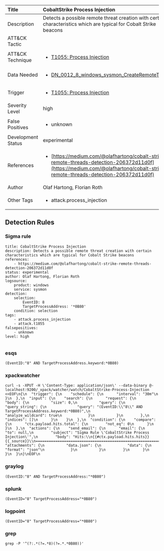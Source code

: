 | Title                | CobaltStrike Process Injection                                                                                                                                                 |
|:---------------------|:------------------------------------------------------------------------------------------------------------------------------------------------------------|
| Description          | Detects a possible remote threat creation with certain characteristics which are typical for Cobalt Strike beacons                                                                                                                                           |
| ATT&amp;CK Tactic    | <ul></ul>  |
| ATT&amp;CK Technique | <ul><li>[T1055: Process Injection](https://attack.mitre.org/techniques/T1055)</li></ul>                             |
| Data Needed          | <ul><li>[DN_0012_8_windows_sysmon_CreateRemoteThread](../Data_Needed/DN_0012_8_windows_sysmon_CreateRemoteThread.md)</li></ul>                                                         |
| Trigger              | <ul><li>[T1055: Process Injection](../Triggers/T1055.md)</li></ul>  |
| Severity Level       | high                                                                                                                                                 |
| False Positives      | <ul><li>unknown</li></ul>                                                                  |
| Development Status   | experimental                                                                                                                                                |
| References           | <ul><li>[https://medium.com/@olafhartong/cobalt-strike-remote-threads-detection-206372d11d0f](https://medium.com/@olafhartong/cobalt-strike-remote-threads-detection-206372d11d0f)</li></ul>                                                          |
| Author               | Olaf Hartong, Florian Roth                                                                                                                                                |
| Other Tags           | <ul><li>attack.process_injection</li></ul> | 

## Detection Rules

### Sigma rule

```
title: CobaltStrike Process Injection 
description: Detects a possible remote threat creation with certain characteristics which are typical for Cobalt Strike beacons 
references:
    - https://medium.com/@olafhartong/cobalt-strike-remote-threads-detection-206372d11d0f
status: experimental
author: Olaf Hartong, Florian Roth
logsource:
    product: windows
    service: sysmon
detection:
    selection:
        EventID: 8
        TargetProcessAddress: '*0B80'
    condition: selection
tags:
    - attack.process_injection
    - attack.t1055
falsepositives:
    - unknown
level: high


```




### esqs
    
```
(EventID:"8" AND TargetProcessAddress.keyword:*0B80)
```


### xpackwatcher
    
```
curl -s -XPUT -H \'Content-Type: application/json\' --data-binary @- localhost:9200/_xpack/watcher/watch/CobaltStrike-Process-Injection <<EOF\n{\n  "trigger": {\n    "schedule": {\n      "interval": "30m"\n    }\n  },\n  "input": {\n    "search": {\n      "request": {\n        "body": {\n          "size": 0,\n          "query": {\n            "query_string": {\n              "query": "(EventID:\\"8\\" AND TargetProcessAddress.keyword:*0B80)",\n              "analyze_wildcard": true\n            }\n          }\n        },\n        "indices": []\n      }\n    }\n  },\n  "condition": {\n    "compare": {\n      "ctx.payload.hits.total": {\n        "not_eq": 0\n      }\n    }\n  },\n  "actions": {\n    "send_email": {\n      "email": {\n        "to": null,\n        "subject": "Sigma Rule \'CobaltStrike Process Injection\'",\n        "body": "Hits:\\n{{#ctx.payload.hits.hits}}{{_source}}\\n================================================================================\\n{{/ctx.payload.hits.hits}}",\n        "attachments": {\n          "data.json": {\n            "data": {\n              "format": "json"\n            }\n          }\n        }\n      }\n    }\n  }\n}\nEOF\n
```


### graylog
    
```
(EventID:"8" AND TargetProcessAddress:"*0B80")
```


### splunk
    
```
(EventID="8" TargetProcessAddress="*0B80")
```


### logpoint
    
```
(EventID="8" TargetProcessAddress="*0B80")
```


### grep
    
```
grep -P '^(?:.*(?=.*8)(?=.*.*0B80))'
```


